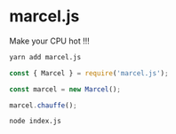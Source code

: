 # marcel.js

Make your CPU hot !!!

```sh
yarn add marcel.js
```

```js
const { Marcel } = require('marcel.js');

const marcel = new Marcel();

marcel.chauffe();
```

```sh
node index.js
```